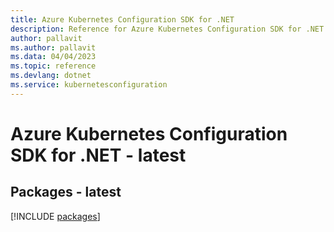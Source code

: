 ```yaml
---
title: Azure Kubernetes Configuration SDK for .NET
description: Reference for Azure Kubernetes Configuration SDK for .NET
author: pallavit
ms.author: pallavit
ms.data: 04/04/2023
ms.topic: reference
ms.devlang: dotnet
ms.service: kubernetesconfiguration
---
```

# Azure Kubernetes Configuration SDK for .NET - latest
## Packages - latest
[!INCLUDE [packages](kubernetes-configuration-index.md)]